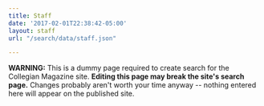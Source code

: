 ```yaml
---
title: Staff
date: '2017-02-01T22:38:42-05:00'
layout: staff
url: "/search/data/staff.json"

---
```

**WARNING:** This is a dummy page required to create search for the Collegian Magazine site. **Editing this page may break the site's search page.** Changes probably aren't worth your time anyway -- nothing entered here will appear on the published site.
